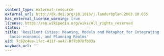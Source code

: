 ```yaml
---
content_type: external-resource
external_url: http://dx.doi.org/10.1016/j.landurbplan.2003.10.035
has_external_license_warning: true
license: https://en.wikipedia.org/wiki/All_rights_reserved
status: ''
title: 'Resilient Cities: Meaning, Models and Metaphor for Integrating the Ecological,
  Socio-economic, and Planning Realms'
uid: 7c62c4ee-1fac-411f-ae42-8f7b978fb03a
wayback_url: ''
---
```

